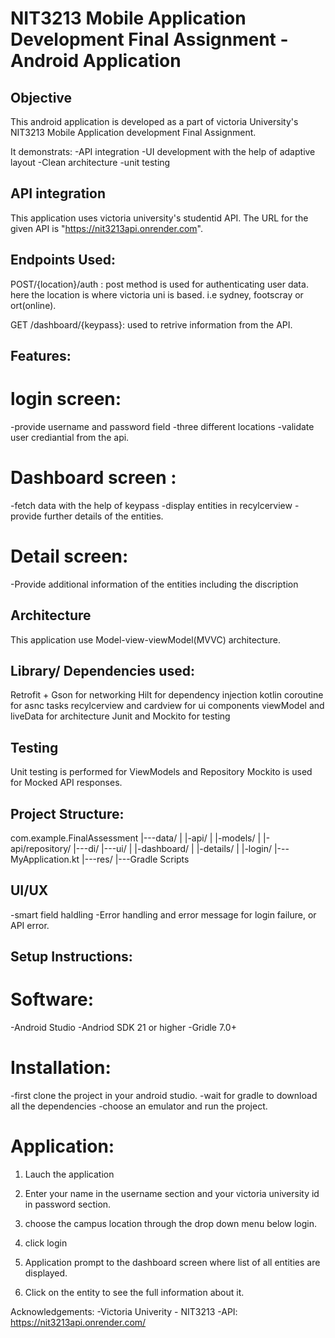 # NIT3213 Mobile Application Development Final Assignment - Android Application

## Objective
This android application is developed as a part of victoria University's NIT3213 Mobile Application development Final Assignment.

It demonstrats:
-API integration
-UI development with the help of adaptive layout
-Clean architecture
-unit testing

## API integration
This application uses victoria university's studentid API. The URL for the given API is "https://nit3213api.onrender.com".

## Endpoints Used:

POST/{location}/auth : post method is used for authenticating user data. 
here the location is where victoria uni is based. i.e sydney, footscray or ort(online).

GET /dashboard/{keypass}: used to retrive information from the API.

## Features:

# login screen:
-provide username and password field
-three different locations
-validate user crediantial from the api.

# Dashboard screen :
-fetch data with the help of keypass
-display entities in recylcerview
-provide further details of the entities.

# Detail screen:
-Provide additional information of the entities including the discription

## Architecture
This application use Model-view-viewModel(MVVC) architecture.

## Library/ Dependencies used:

Retrofit + Gson for networking
Hilt for dependency injection
kotlin coroutine for asnc tasks
recylcerview and cardview for ui components
viewModel and liveData for architecture
Junit and Mockito for testing

## Testing
Unit testing is performed for ViewModels and Repository
Mockito is used for Mocked API responses.

## Project Structure:
com.example.FinalAssessment
|---data/
|   |-api/
|   |-models/
|   |-api/repository/
|---di/
|---ui/
|   |-dashboard/
|   |-details/
|   |-login/
|---MyApplication.kt
|---res/
|---Gradle Scripts

## UI/UX
-smart field haldling
-Error handling and error message for login failure, or API error.

## Setup Instructions:

# Software:
-Android Studio
-Andriod SDK 21 or higher
-Gridle 7.0+

# Installation:
-first clone the project in your android studio.
-wait for gradle to download all the dependencies
-choose an emulator and run the project. 

# Application:
1. Lauch the application
2. Enter your name in the username section and your victoria university id in password section.
3. choose the campus location through the drop down menu below login.
4. click login

5. Application prompt to the dashboard screen where list of all entities are displayed.
6. Click on the entity to see the full information about it.

Acknowledgements:
-Victoria Univerity - NIT3213
-API: https://nit3213api.onrender.com/
